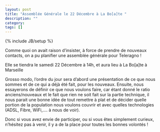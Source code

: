 ```yaml
---
layout: post
title: "Assemblée Générale le 22 Décembre à La Bo[a]te "
description: ""
category: 
tags: []
---
```

{% include JB/setup %}

Comme quoi on avait raison d’insister, à force de prendre de nouveaux contacts,
on a pu planifier une assemblée générale pour Teleragno !

Elle se tiendra le samedi 22 Décembre à 14h, et aura lieu à La Bo[a]te à
Marseille

Grosso modo, l’ordre du jour sera d’abord une présentation de ce que nous
sommes et de ce qui a déjà été fait, pour les nouveaux. Ensuite, nous
essayerons de définir ce que nous voulons faire, car étant donné le ratio
anciens/nouveaux et le fait que rien ne soit fait sur la partie technique, il
nous parait une bonne idée de tout remettre à plat et de décider quelle portion
de la population nous voulons couvrir et avec quelles technologies (ADSL,
Fibre, WiFi,…. à nous de voir).

Donc si vous avez envie de participer, ou si vous êtes simplement curieux,
n’hésitez pas à venir, il y a de la place pour toutes les bonnes volontés !
